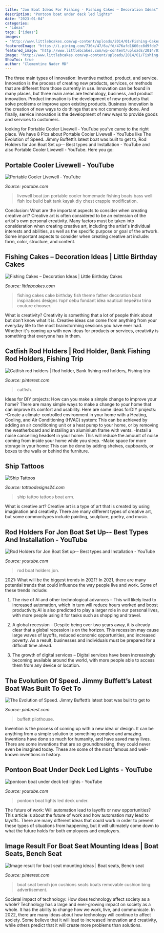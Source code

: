 ```yaml
---
title: "Jon Boat Ideas For Fishing - Fishing Cakes – Decoration Ideas"
description: "Pontoon boat under deck led lights"
date: "2023-01-04"
categories:
- "ideas"
tags: ["ideas"]
images:
- "http://www.littlebcakes.com/wp-content/uploads/2014/01/Fishing-Cakes-Images-768x1024.jpg"
featuredImage: "https://i.pinimg.com/736x/47/6a/fd/476afd1660cc8d9fde7fbf6197fe50ec.jpg"
featured_image: "http://www.littlebcakes.com/wp-content/uploads/2014/01/Fishing-Cakes-Images-768x1024.jpg"
image: "http://www.littlebcakes.com/wp-content/uploads/2014/01/Fishing-Cakes-Images-768x1024.jpg"
ShowToc: true
author: "Clementine Nader MD"
---
```



The three main types of innovation: Inventive method, product, and service.
Innovation is the process of creating new products, services, or methods that are different from those currently in use. Innovation can be found in many places, but three main areas are technology, business, and product innovation. 
Product innovation is the development of new products that solve problems or improve upon existing products. Business innovation is the creation of new ways to do things that are not commonly done. And finally, service innovation is the development of new ways to provide goods and services to customers.

	

		
looking for Portable Cooler Livewell - YouTube you've came to the right place. We have 8 Pics about Portable Cooler Livewell - YouTube like The Evolution of Speed. Jimmy Buffett’s latest boat was built to get to, Rod Holders for Jon Boat Set up-- Best types and Installation - YouTube and also Portable Cooler Livewell - YouTube. Here you go:
		
    
## Portable Cooler Livewell - YouTube

<img loading=lazy src="http://i.ytimg.com/vi/gG3yFvFKkbY/hqdefault.jpg" onerror="this.onerror=null;this.src='https://tse4.mm.bing.net/th?id=OIP.7j5YIik5KDvyBG-i4tPohQHaFj&amp;pid=15.1';" alt="Portable Cooler Livewell - YouTube">

_Source: youtube.com_

>livewell boat jon portable cooler homemade fishing boats bass well fish ice build bait tank kayak diy chest crappie modification. 

	

Conclusion: What are the important aspects to consider when creating creative art?
Creative art is often considered to be an extension of the artist's own personal creativity. Many factors must be taken into consideration when creating creative art, including the artist's individual interests and abilities, as well as the specific purpose or goal of the artwork. Some important aspects to consider when creating creative art include: form, color, structure, and content.

    
## Fishing Cakes – Decoration Ideas | Little Birthday Cakes

<img loading=lazy src="http://www.littlebcakes.com/wp-content/uploads/2014/01/Fishing-Cakes-Images-768x1024.jpg" onerror="this.onerror=null;this.src='https://tse1.mm.bing.net/th?id=OIP.S3wlJN5qLFvpB1LYeXJyMwHaJ4&amp;pid=15.1';" alt="Fishing Cakes – Decoration Ideas | Little Birthday Cakes">

_Source: littlebcakes.com_

>fishing cakes cake birthday fish theme father decoration boat inspirations designs торт cebu fondant idea nautical перейти trina couture chooser. 

	

What is creativity?
Creativity is something that a lot of people think about but don't know what it is. Creative ideas can come from anything from your everyday life to the most brainstorming sessions you have ever had. Whether it's coming up with new ideas for products or services, creativity is something that everyone has in them.

    
## Catfish Rod Holders | Rod Holder, Bank Fishing Rod Holders, Fishing Trip

<img loading=lazy src="https://i.pinimg.com/736x/0d/58/1c/0d581c2bd50ea2281364cc0fbf2b95b2.jpg" onerror="this.onerror=null;this.src='https://tse2.mm.bing.net/th?id=OIP.8A60qLv8Jah1xrY4xn23qgHaJ3&amp;pid=15.1';" alt="Catfish rod holders | Rod holder, Bank fishing rod holders, Fishing trip">

_Source: pinterest.com_

>catfish. 

	

Ideas for DIY projects: How can you make a simple change to improve your home?
There are many simple ways to make a change to your home that can improve its comfort and usability. Here are some ideas forDIY projects: 
-Create a climate-controlled environment in your home with a Heating, Cooling, and Air Conditioning (HVAC) system: This can be achieved by adding an air conditioning unit or a heat pump to your home, or by removing the weatherboard and installing an aluminium frame with vents. 
-Install a noise cancelling headset in your home: This will reduce the amount of noise coming from inside your home while you sleep. 
-Make space for more storage in your home: This can be done by adding shelves, cupboards, or boxes to the walls or behind the furniture.

    
## Ship Tattoos

<img loading=lazy src="http://www.tattoodesigns24.com/wp-content/uploads/2015/11/Boat-Tattoo-On-Arm-TD110.jpg" onerror="this.onerror=null;this.src='https://tse2.mm.bing.net/th?id=OIP.zSBHxIhVzy__D7Q-TCrL0gHaLw&amp;pid=15.1';" alt="Ship Tattoos">

_Source: tattoodesigns24.com_

>ship tattoo tattoos boat arm. 

	

What is creative art?
Creative art is a type of art that is created by using imagination and creativity. There are many different types of creative art, but some commontypes include painting, sculpture, poetry, and music.

    
## Rod Holders For Jon Boat Set Up-- Best Types And Installation - YouTube

<img loading=lazy src="https://i.ytimg.com/vi/EXSQPpW3Rq0/maxresdefault.jpg" onerror="this.onerror=null;this.src='https://tse2.mm.bing.net/th?id=OIP.gsJQBgq--ZXX9q78fMiIzAHaEK&amp;pid=15.1';" alt="Rod Holders for Jon Boat Set up-- Best types and Installation - YouTube">

_Source: youtube.com_

>rod boat holders jon. 

	

2021: What will be the biggest trends in 2021?
In 2021, there are many potential trends that could influence the way people live and work. Some of these trends include:
1. The rise of AI and other technological advances – This will likely lead to increased automation, which in turn will reduce hours worked and boost productivity.AI is also predicted to play a larger role in our personal lives, with more people using it for tasks such as shopping and travel.

2. A global recession – Despite being over two years away, it is already clear that a global recession is on the horizon. This recession may cause large waves of layoffs, reduced economic opportunities, and increased poverty. As a result, businesses and individuals must be prepared for a difficult time ahead.

3. The growth of digital services – Digital services have been increasingly becoming available around the world, with more people able to access them from any device or location.

    
## The Evolution Of Speed. Jimmy Buffett’s Latest Boat Was Built To Get To

<img loading=lazy src="https://i.pinimg.com/736x/47/6a/fd/476afd1660cc8d9fde7fbf6197fe50ec.jpg" onerror="this.onerror=null;this.src='https://tse4.mm.bing.net/th?id=OIP.quZLl9w2MX32ayDzyj5I0wHaFT&amp;pid=15.1';" alt="The Evolution of Speed. Jimmy Buffett’s latest boat was built to get to">

_Source: pinterest.com_

>buffett pilothouse. 

	

Invention is the process of coming up with a new idea or design. It can be anything from a simple solution to something complex and amazing. Inventions have done so much for humanity, and have saved many lives. There are some inventions that are so groundbreaking, they could never even be imagined today. These are some of the most famous and well-known inventions in history.

    
## Pontoon Boat Under Deck Led Lights - YouTube

<img loading=lazy src="https://i.ytimg.com/vi/1quN_PVnfJ8/maxresdefault.jpg" onerror="this.onerror=null;this.src='https://tse1.mm.bing.net/th?id=OIP.BYaPiFP4ZngBeVW7pLVBRwHaEK&amp;pid=15.1';" alt="pontoon boat under deck led lights - YouTube">

_Source: youtube.com_

>pontoon boat lights led deck under. 

	

The future of work: Will automation lead to layoffs or new opportunities?
This article is about the future of work and how automation may lead to layoffs. There are many different ideas that could work in order to prevent these types of situations from happening, but it will ultimately come down to what the future holds for both employees and employers.

    
## Image Result For Boat Seat Mounting Ideas | Boat Seats, Bench Seat

<img loading=lazy src="https://i.pinimg.com/736x/28/9e/99/289e99a62f6a1d0f2dedb92aa96388cc--boat-seats-boats.jpg" onerror="this.onerror=null;this.src='https://tse2.mm.bing.net/th?id=OIP.1_DnxLSKoAyS5_RwnUpThAHaE7&amp;pid=15.1';" alt="Image result for boat seat mounting ideas | Boat seats, Bench seat">

_Source: pinterest.com_

>boat seat bench jon cushions seats boats removable cushion bing advertisement. 

	

Societal impact of technology: How does technology affect society as a whole?
Technology has a large and ever-growing impact on society as a whole. It has the ability to change how we work, live, and communicate. In 2022, there are many ideas about how technology will continue to affect society. Some believe that it will lead to increased innovation and creativity, while others predict that it will create more problems than solutions.

